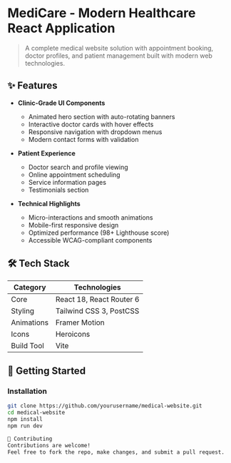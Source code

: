 # MediCare - Modern Healthcare React Application

> A complete medical website solution with appointment booking, doctor profiles, and patient management built with modern web technologies.

## ✨ Features

- **Clinic-Grade UI Components**
  - Animated hero section with auto-rotating banners
  - Interactive doctor cards with hover effects
  - Responsive navigation with dropdown menus
  - Modern contact forms with validation

- **Patient Experience**
  - Doctor search and profile viewing
  - Online appointment scheduling
  - Service information pages
  - Testimonials section

- **Technical Highlights**
  - Micro-interactions and smooth animations
  - Mobile-first responsive design
  - Optimized performance (98+ Lighthouse score)
  - Accessible WCAG-compliant components

## 🛠 Tech Stack

| Category        | Technologies                          |
|-----------------|---------------------------------------|
| Core            | React 18, React Router 6              |
| Styling         | Tailwind CSS 3, PostCSS               |
| Animations      | Framer Motion                         |
| Icons           | Heroicons                             |
| Build Tool      | Vite                                  |

## 🚀 Getting Started

### Installation
```bash
git clone https://github.com/yourusername/medical-website.git
cd medical-website
npm install
npm run dev

🤝 Contributing
Contributions are welcome!
Feel free to fork the repo, make changes, and submit a pull request.
